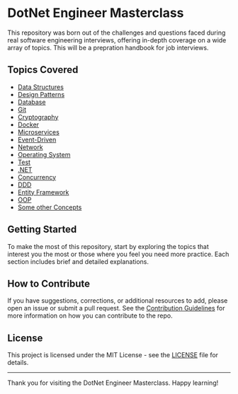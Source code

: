 # DotNet Engineer Masterclass

This repository was born out of the challenges and questions faced during real software engineering interviews, offering in-depth coverage on a wide array of topics. This will be a prepration handbook for job interviews.

## Topics Covered

- [Data Structures](Pages/Data%20Structures.md)
- [Design Patterns](Pages/Design%20Patterns.md)
- [Database](Pages/Database.md)
- [Git](Pages/Git.md)
- [Cryptography](Pages/Cryptography.md)
- [Docker](Pages/Docker.md)
- [Microservices](Pages/Microservices.md)
- [Event-Driven](Pages/Event-Driven.md)
- [Network](Pages/Network.md)
- [Operating System](Pages/Operating%20System.md)
- [Test](Pages/Test.md)
- [.NET](Pages/NET.md)
- [Concurrency](Pages/Concurrency.md)
- [DDD](Pages/DDD.md)
- [Entity Framework](Pages/Entity%20Framework.md)
- [OOP](Pages/OOP.md)
- [Some other Concepts](Pages/Concepts.md)

## Getting Started

To make the most of this repository, start by exploring the topics that interest you the most or those where you feel you need more practice. Each section includes brief and detailed explanations.

## How to Contribute

If you have suggestions, corrections, or additional resources to add, please open an issue or submit a pull request. See the [Contribution Guidelines](CONTRIBUTING.md) for more information on how you can contribute to the repo.

## License

This project is licensed under the MIT License - see the [LICENSE](LICENSE.md) file for details.

---

Thank you for visiting the DotNet Engineer Masterclass. Happy learning!
